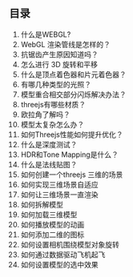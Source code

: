 ## 目录

1. 什么是WEBGL?
2. WebGL 渲染管线是怎样的？
3. 抗锯齿产生原因知道吗？
4. 怎么进行 3D 旋转和平移
5. 什么是顶点着色器和片元着色器？
6. 有哪几种类型的光照？
7. 模型重合相交部分闪烁解决办法？
8. threejs有哪些材质？
9. 欧拉角了解吗？
10. 模型太复杂怎么办？
11. 如何Threejs性能如何提升优化？
12. 什么是深度测试？
13. HDR和Tone Mapping是什么？
14. 什么是法线贴图？
15. 如何创建一个threejs 三维的场景
16. 如何实现三维场景自适应
17. 如何让三维场景一直渲染
18. 如何拆解模型
19. 如何加载三维模型
20. 如何播放模型的动画
21. 如何添加二维的图标
22. 如何设置相机围绕模型对象旋转
23. 如何通过数据驱动飞机起飞
24. 如何设置模型的选中效果
